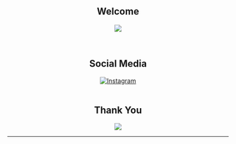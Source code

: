 <!DOCTYPE html>
<body>
    <h2 align="center">Welcome</h2>
    <p align="center">
        <img src="https://user-images.githubusercontent.com/107291554/220307318-13b7b3f6-5332-4b8f-83b9-c233b50590ae.gif" align="center">
    </p>
    <br>
  <h2 align="center">Social Media</h2>
<div align="center">
  <a href="https://www.instagram.com/mbayupw_">
    <img src="https://img.shields.io/badge/-Instagram-e4405f?style=for-the-badge&logo=instagram&logoColor=white" alt="Instagram" />
  </a>
</div>
<br>
    <div>
        <h2 align="center">Thank You</h2>
        <div align="center">
            <img src="https://user-images.githubusercontent.com/107291554/220307484-d5510a87-7e92-48f7-9c76-3e8e8ca40764.gif">
        </div>
        <hr>
    </div>
</div>
</body>
